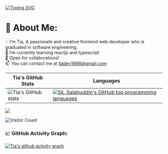 
[![Typing SVG](https://readme-typing-svg.demolab.com?font=Fira+Code&pause=1000&color=FFCDB6&width=720&lines=Hi%2C+I'm++Tia+Welcome+to+my+github+page)](https://git.io/typing-svg)

# 💫 About Me:
💡 I’m Tia, A passionate and creative frontend web developer who is graduated in software engineering.<br><!-- 🔭 I’m currently working on https://github.com/MobinaJafarian/laravelCmsProject<br> -->
🌱 I’m currently learning reactjs and typescript<br>
💬 Open for collaborations!<br>
📫 You can contact me at tiadev1998@gmail.com

<!---
FatimaHatami/FatimaHatami is a ✨ special ✨ repository because its `README.md` (this file) appears on your GitHub profile.
You can click the Preview link to take a look at your changes.
--->


|     Tia's GitHub Stats                                                                                                                   | Languages                                                                                                                         |
|-----------------------------------------------------------------------------------------------------------------------------------------|---------------------------------------------------------------------------------------------------------------------------|
| ![Tia's GitHub stats](https://github-readme-stats.vercel.app/api?username=FatimaHatami&show_icons=true&theme=radical) | [![Sk. Salahuddin's GitHub top programming languages](https://github-readme-stats.vercel.app/api/top-langs/?username=Fatimahatami&langs_count=8&layout=compact&theme=radical)](https://github.com/FatimaHatami/github-readme-stats) |

<img src="https://github-readme-streak-stats.herokuapp.com/?user=Fatimahatami"></img>

![Visitor Count](https://profile-counter.glitch.me/{FatimaHatami}/count.svg)

### 📈 GitHub Activity Graph:
[![Tia's github activity graph](https://github-readme-activity-graph.vercel.app/graph?username=FatimaHatami&bg_color=fffff0&color=708090&line=24292e&point=24292e&area=true&hide_border=true)](https://github.com/FatimaHatami/github-readme-activity-graph)
